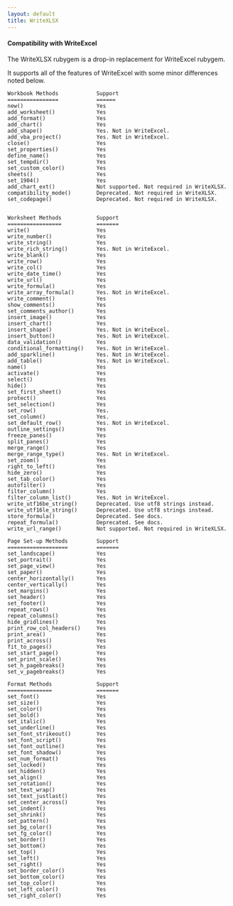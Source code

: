 ```yaml
---
layout: default
title: WriteXLSX
---
```

#### <a name="compatibility_with_writeexcel" class="anchor" href="#conpatibility_with_writeexcel"><span class="octicon octicon-link" /></a>Compatibility with WriteExcel

The WriteXLSX rubygem is a drop-in replacement for WriteExcel rubygem.

It supports all of the features of WriteExcel with some minor differences
noted below.

    Workbook Methods            Support
    ================            ======
    new()                       Yes
    add_worksheet()             Yes
    add_format()                Yes
    add_chart()                 Yes
    add_shape()                 Yes. Not in WriteExcel.
    add_vba_project()           Yes. Not in WriteExcel.
    close()                     Yes
    set_properties()            Yes
    define_name()               Yes
    set_tempdir()               Yes
    set_custom_color()          Yes
    sheets()                    Yes
    set_1904()                  Yes
    add_chart_ext()             Not supported. Not required in WriteXLSX.
    compatibility_mode()        Deprecated. Not required in WriteXLSX.
    set_codepage()              Deprecated. Not required in WriteXLSX.


    Worksheet Methods           Support
    =================           =======
    write()                     Yes
    write_number()              Yes
    write_string()              Yes
    write_rich_string()         Yes. Not in WriteExcel.
    write_blank()               Yes
    write_row()                 Yes
    write_col()                 Yes
    write_date_time()           Yes
    write_url()                 Yes
    write_formula()             Yes
    write_array_formula()       Yes. Not in WriteExcel.
    write_comment()             Yes
    show_comments()             Yes
    set_comments_author()       Yes
    insert_image()              Yes
    insert_chart()              Yes
    insert_shape()              Yes. Not in WriteExcel.
    insert_button()             Yes. Not in WriteExcel.
    data_validation()           Yes
    conditional_formatting()    Yes. Not in WriteExcel.
    add_sparkline()             Yes. Not in WriteExcel.
    add_table()                 Yes. Not in WriteExcel.
    name()                      Yes
    activate()                  Yes
    select()                    Yes
    hide()                      Yes
    set_first_sheet()           Yes
    protect()                   Yes
    set_selection()             Yes
    set_row()                   Yes.
    set_column()                Yes.
    set_default_row()           Yes. Not in WriteExcel.
    outline_settings()          Yes
    freeze_panes()              Yes
    split_panes()               Yes
    merge_range()               Yes
    merge_range_type()          Yes. Not in WriteExcel.
    set_zoom()                  Yes
    right_to_left()             Yes
    hide_zero()                 Yes
    set_tab_color()             Yes
    autofilter()                Yes
    filter_column()             Yes
    filter_column_list()        Yes. Not in WriteExcel.
    write_utf16be_string()      Deprecated. Use utf8 strings instead.
    write_utf16le_string()      Deprecated. Use utf8 strings instead.
    store_formula()             Deprecated. See docs.
    repeat_formula()            Deprecated. See docs.
    write_url_range()           Not supported. Not required in WriteXLSX.

    Page Set-up Methods         Support
    ===================         =======
    set_landscape()             Yes
    set_portrait()              Yes
    set_page_view()             Yes
    set_paper()                 Yes
    center_horizontally()       Yes
    center_vertically()         Yes
    set_margins()               Yes
    set_header()                Yes
    set_footer()                Yes
    repeat_rows()               Yes
    repeat_columns()            Yes
    hide_gridlines()            Yes
    print_row_col_headers()     Yes
    print_area()                Yes
    print_across()              Yes
    fit_to_pages()              Yes
    set_start_page()            Yes
    set_print_scale()           Yes
    set_h_pagebreaks()          Yes
    set_v_pagebreaks()          Yes

    Format Methods              Support
    ==============              =======
    set_font()                  Yes
    set_size()                  Yes
    set_color()                 Yes
    set_bold()                  Yes
    set_italic()                Yes
    set_underline()             Yes
    set_font_strikeout()        Yes
    set_font_script()           Yes
    set_font_outline()          Yes
    set_font_shadow()           Yes
    set_num_format()            Yes
    set_locked()                Yes
    set_hidden()                Yes
    set_align()                 Yes
    set_rotation()              Yes
    set_text_wrap()             Yes
    set_text_justlast()         Yes
    set_center_across()         Yes
    set_indent()                Yes
    set_shrink()                Yes
    set_pattern()               Yes
    set_bg_color()              Yes
    set_fg_color()              Yes
    set_border()                Yes
    set_bottom()                Yes
    set_top()                   Yes
    set_left()                  Yes
    set_right()                 Yes
    set_border_color()          Yes
    set_bottom_color()          Yes
    set_top_color()             Yes
    set_left_color()            Yes
    set_right_color()           Yes
